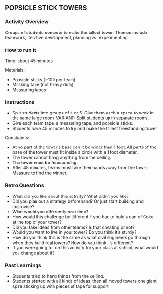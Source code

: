 ## POPSICLE STICK TOWERS

### Activity Overview

Groups of students compete to make the tallest tower. Themes include teamwork, iterative development, planning vs. experimenting.

### How to run it

Time: about 45 minutes

Materials:
* Popsicle sticks (~100 per team)
* Masking tape (not heavy duty)
* Measuring tapes

### Instructions
* Split students into groups of 4 or 5. Give them each a space to work in the same large room. VARIANT: Split students up in separate rooms.
* Give each team tape, a measuring tape, and popsicle sticks.
* Students have 45 minutes to try and make the tallest freestanding tower

Constraints:
* At no part of the tower’s base can it be wider than 1 foot. All parts of the base of the tower must fit inside a circle with a 1 foot diameter.
* The tower cannot hang anything from the ceiling.
* The tower must be freestanding.
* After 45 minutes, teams must take their hands away from the tower. Measure to find the winner.


### Retro Questions
* What did you like about this activity? What didn’t you like?
* Did you plan out a strategy beforehand? Or just start building and improvise?
* What would you differently next time?
* How would this challenge be different if you had to hold a can of Coke at the top of your tower?
* Did you take ideas from other teams? Is that cheating or not?
* Would you want to live in your tower? Do you think it’s sturdy?
* How do you think this is the same as what civil engineers go through when they build real towers? How do you think it’s different?
* If you were going to run this activity for your class at school, what would you change about it?


### Past Learnings
* Students tried to hang things from the ceiling.
* Students started with all kinds of ideas, then all moved towers one giant spire sticking up with pieces of tape for support.

